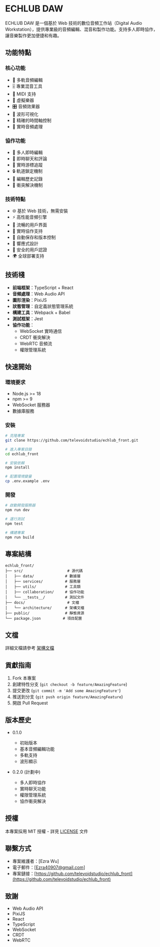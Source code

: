 # ECHLUB DAW

ECHLUB DAW 是一個基於 Web 技術的數位音頻工作站（Digital Audio Workstation），提供專業級的音頻編輯、混音和製作功能。支持多人即時協作，讓音樂製作更加便捷和有趣。

## 功能特點

### 核心功能
- 🎵 多軌音頻編輯
- 🎚️ 專業混音工具
- 🎼 MIDI 支持
- 🎹 虛擬樂器
- 🎛️ 音頻效果器
- 🎨 波形可視化
- 🎯 精確的時間軸控制
- 🔄 實時音頻處理

### 協作功能
- 👥 多人即時編輯
- 💬 即時聊天和評論
- 👀 實時游標追蹤
- 🔒 軌道鎖定機制
- 📝 編輯歷史記錄
- 🔄 衝突解決機制

### 技術特點
- 🌐 基於 Web 技術，無需安裝
- ⚡ 高性能音頻引擎
- 🎨 流暢的用戶界面
- 🔄 實時協作支持
- 💾 自動保存和版本控制
- 📱 響應式設計
- 🔐 安全的用戶認證
- 🌍 全球部署支持

## 技術棧

- **前端框架**：TypeScript + React
- **音頻處理**：Web Audio API
- **圖形渲染**：PixiJS
- **狀態管理**：自定義狀態管理系統
- **構建工具**：Webpack + Babel
- **測試框架**：Jest
- **協作功能**：
  - WebSocket 實時通信
  - CRDT 衝突解決
  - WebRTC 音頻流
  - 權限管理系統

## 快速開始

### 環境要求
- Node.js >= 18
- npm >= 9
- WebSocket 服務器
- 數據庫服務

### 安裝
```bash
# 克隆專案
git clone https://github.com/televoidstudio/echlub_front.git

# 進入專案目錄
cd echlub_front

# 安裝依賴
npm install

# 配置環境變量
cp .env.example .env
```

### 開發
```bash
# 啟動開發服務器
npm run dev

# 運行測試
npm test

# 構建專案
npm run build
```

## 專案結構

```
echlub_front/
├── src/                    # 源代碼
│   ├── data/              # 數據層
│   ├── services/          # 服務層
│   ├── utils/             # 工具類
│   ├── collaboration/     # 協作功能
│   └── __tests__/         # 測試文件
├── docs/                   # 文檔
│   └── architecture/      # 架構文檔
├── public/                # 靜態資源
└── package.json          # 項目配置
```

## 文檔

詳細文檔請參考 [架構文檔](docs/architecture/README.md)

## 貢獻指南

1. Fork 本專案
2. 創建特性分支 (`git checkout -b feature/AmazingFeature`)
3. 提交更改 (`git commit -m 'Add some AmazingFeature'`)
4. 推送到分支 (`git push origin feature/AmazingFeature`)
5. 開啟 Pull Request

## 版本歷史

- 0.1.0
  - 初始版本
  - 基本音頻編輯功能
  - 多軌支持
  - 波形顯示

- 0.2.0 (計劃中)
  - 多人即時協作
  - 實時聊天功能
  - 權限管理系統
  - 協作衝突解決

## 授權

本專案採用 MIT 授權 - 詳見 [LICENSE](LICENSE) 文件

## 聯繫方式

- 專案維護者：[Ezra Wu]
- 電子郵件：[Ezra40907@gmail.com]
- 專案鏈接：[https://github.com/televoidstudio/echlub_front](https://github.com/televoidstudio/echlub_front)

## 致謝

- Web Audio API
- PixiJS
- React
- TypeScript
- WebSocket
- CRDT
- WebRTC 